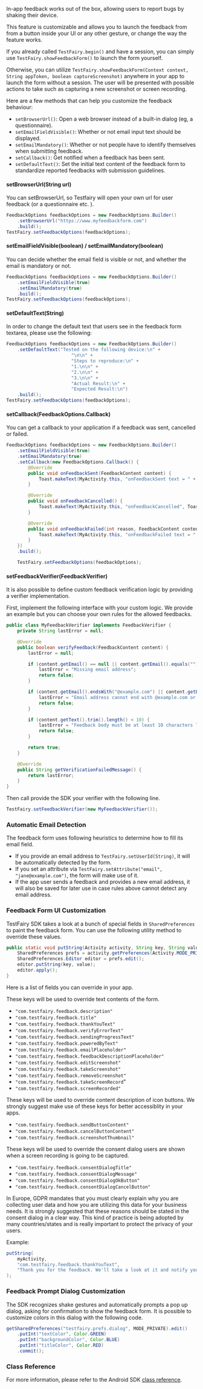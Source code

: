 In-app feedback works out of the box, allowing users to report bugs by shaking their device.

This feature is customizable and allows you to launch the feedback from from a button inside your UI or any other gesture, or change the way the feature works.

If you already called `TestFairy.begin()` and have a session, you can simply use `TestFairy.showFeedbackForm()` to launch the form yourself.

Otherwise, you can utilize `TestFairy.showFeedbackForm(Context context, String appToken, boolean captureScreenshot)` anywhere in your app to launch the form without a session. The user will be presented with possible actions to take such as capturing a new screenshot or screen recording.

Here are a few methods that can help you customize the feedback behaviour:

- `setBrowserUrl()`: Open a web browser instead of a built-in dialog (eg, a questionnaire).
- `setEmailFieldVisible()`: Whether or not email input text should be displayed.
- `setEmailMandatory()`: Whether or not people have to identify themselves when submitting feedback.
- `setCallback()`: Get notified when a feedback has been sent.
- `setDefaultText()`: Set the initial text content of the feedback form to standardize reported feedbacks with submission guidelines.

#### setBrowserUrl(String url)

You can setBrowserUrl, so Testfairy will open your own url for user feedback (or a questionnaire etc. ).

```java
FeedbackOptions feedbackOptions = new FeedbackOptions.Builder()
	.setBrowserUrl("https://www.myfeedbackform.com")
	.build();
TestFairy.setFeedbackOptions(feedbackOptions);
```

#### setEmailFieldVisible(boolean) / setEmailMandatory(boolean)

You can decide whether the email field is visible or not, and whether the email is mandatory or not.

```java
FeedbackOptions feedbackOptions = new FeedbackOptions.Builder()
	.setEmailFieldVisible(true)
	.setEmailMandatory(true)
	.build();
TestFairy.setFeedbackOptions(feedbackOptions);
```

#### setDefaultText(String)

In order to change the default text that users see in the feedback form textarea, please use the following:

```java
FeedbackOptions feedbackOptions = new FeedbackOptions.Builder()
	.setDefaultText("Tested on the following device:\n" +
                        "\n\n" +
                        "Steps to reproduce:\n" +
                        "1.\n\n" +
                        "2.\n\n" +
                        "3.\n\n" +
                        "Actual Result:\n" +
                        "Expected Result:\n")
	.build();
TestFairy.setFeedbackOptions(feedbackOptions);
```

#### setCallback(FeedbackOptions.Callback)

You can get a callback to your application if a feedback was sent, cancelled or failed.

```java
FeedbackOptions feedbackOptions = new FeedbackOptions.Builder()
	.setEmailFieldVisible(true)
	.setEmailMandatory(true)
	.setCallback(new FeedbackOptions.Callback() {
		@Override
		public void onFeedbackSent(FeedbackContent content) {
			Toast.makeText(MyActivity.this, "onFeedbackSent text = " + content.getEmail() + ", " + content.getText() , Toast.LENGTH_LONG).show();
		}

		@Override
		public void onFeedbackCancelled() {
			Toast.makeText(MyActivity.this, "onFeedbackCancelled", Toast.LENGTH_LONG).show();
		}

		@Override
		public void onFeedbackFailed(int reason, FeedbackContent content) {
			Toast.makeText(MyActivity.this, "onFeedbackFailed text = " + content.getEmail() + ", " + content.getText() , Toast.LENGTH_LONG).show();
		}
	})
	.build();

	TestFairy.setFeedbackOptions(feedbackOptions);
```

#### setFeedbackVerifier(FeedbackVerifier)

It is also possible to define custom feedback verification logic by providing a verifier implementation.

First, implement the following interface with your custom logic. We provide an example but you can choose your own rules for the allowed feedbacks.

```java
public class MyFeedbackVerifier implements FeedbackVerifier {
	private String lastError = null;

	@Override
	public boolean verifyFeedback(FeedbackContent content) {
		lastError = null;

		if (content.getEmail() == null || content.getEmail().equals("")) {
			lastError = "Missing email address";
			return false;
		}

		if (content.getEmail().endsWith("@example.com") || content.getEmail().endsWith("@gmail.com")) {
			lastError = "Email address cannot end with @example.com or @gmail.com";
			return false;
		}

		if (content.getText().trim().length() < 10) {
			lastError = "Feedback body must be at least 10 characters long, please write something..";
			return false;
		}

		return true;
	}

	@Override
	public String getVerificationFailedMessage() {
		return lastError;
	}
}
```

Then call provide the SDK your verifier with the following line.

```java
TestFairy.setFeedbackVerifier(new MyFeedbackVerifier());
```

### Automatic Email Detection

The feedback form uses following heuristics to determine how to fill its email field.

* If you provide an email address to `TestFairy.setUserId(String)`, it will be automatically detected by the form.
* If you set an attribute via `TestFairy.setAttribute("email", "jane@example.com")`, the form will make use of it.
* If the app user sends a feedback and provides a new email address, it will also be saved for later use in case rules above cannot detect any email address.

### Feedback Form UI Customization

TestFairy SDK takes a look at a bunch of special fields in `SharedPreferences` to paint the feedback form. You can use the following utility method to override these values.

```java
public static void putString(Activity activity, String key, String value) {
	SharedPreferences prefs = activity.getPreferences(Activity.MODE_PRIVATE);
	SharedPreferences.Editor editor = prefs.edit();
	editor.putString(key, value);
	editor.apply();
}
```

Here is a list of fields you can override in your app.

These keys will be used to override text contents of the form.
* `"com.testfairy.feedback.description"`
* `"com.testfairy.feedback.title"`
* `"com.testfairy.feedback.thankYouText"`
* `"com.testfairy.feedback.verifyErrorText"`
* `"com.testfairy.feedback.sendingProgressText"`
* `"com.testfairy.feedback.poweredByText"`
* `"com.testfairy.feedback.emailPlaceholder"`
* `"com.testfairy.feedback.feedbackDescriptionPlaceholder"`
* `"com.testfairy.feedback.editScreenshot"`
* `"com.testfairy.feedback.takeScreenshot"`
* `"com.testfairy.feedback.removeScreenshot"`
* `"com.testfairy.feedback.takeScreenRecord`"
* `"com.testfairy.feedback.screenRecorded"`

These keys will be used to override content description of icon buttons. We strongly suggest make use of these keys for better accessiblity in your apps.
* `"com.testfairy.feedback.sendButtonContent"`
* `"com.testfairy.feedback.cancelButtonContent"`
* `"com.testfairy.feedback.screenshotThumbnail"`

These keys will be used to override the consent dialog users are shown when a screen recording is going to be captured.
* `"com.testfairy.feedback.consentDialogTitle"`
* `"com.testfairy.feedback.consentDialogMessage"`
* `"com.testfairy.feedback.consentDialogOkButton"`
* `"com.testfairy.feedback.consentDialogCancelButton"`

In Europe, GDPR mandates that you must clearly explain why you are collecting user data and how you are utilizing this data for your business needs. It is strongly suggested that these reasons should be stated in the consent dialog in a clear way. This kind of practice is being adopted by many countries/states and is really important to protect the privacy of your users.

Example:

```java
putString(
    myActivity,
    "com.testfairy.feedback.thankYouText",
    "Thank you for the feedback. We'll take a look at it and notify you shortly."
);
```

### Feedback Prompt Dialog Customization

The SDK recognizes shake gestures and automatically prompts a pop up dialog, asking for confirmation to show the feedback form. It is possible to customize colors in this dialog with the following code.

```java
getSharedPreferences("testfairy.prefs.dialog", MODE_PRIVATE).edit()
    .putInt("textColor", Color.GREEN)
    .putInt("backgroundColor", Color.BLUE)
    .putInt("titleColor", Color.RED)
    .commit();
```

### Class Reference

For more information, please refer to the Android SDK [class reference](https://app.testfairy.com/reference/android/).
